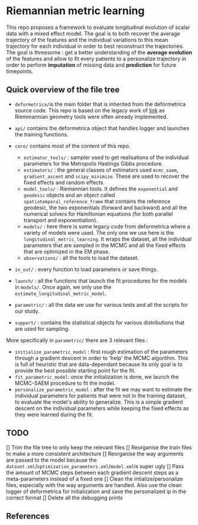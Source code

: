 # Riemannian metric learning

This repo proposes a framework to evaluate longitudinal evolution of scalar data with a mixed effect model. 
The goal is to both recover the average trajectory of the features and the individual variations to this 
mean trajectory for each individual in order to best reconstruct the trajectories. The goal is threesome : get a better
understanding of the **average evolution** of the features and allow to fit every patients to a personalize trajectory in order 
to perform **imputation** of missing data and **prediction** for future timepoints.


## Quick overview of the file tree

- `deformetrica/`is the main folder that is inherited from the deformetrica source code. This repo is based 
on the legacy work of [link]() as Riemmannian geometry tools were often already implemented.

- `api/` contains the deformetrica object that handles logger and launches the training functions.

- `core/` contains most of the content of this repo.
  - `estimator_tools/` :  sampler used to get realisations of the individual parameters for the Metropolis
    Hastings Gibbs procedure.
  - `estimators/` : the general classes of estimators used `mcmc_saem`, `gradient_ascent` and
  `scipy_minimize`. These are used to recover the fixed effects and random effects.
  - `model_tools/` : Riemannian tools. It defines the `exponential` and `geodesic` objects and an object called
  `spatiotemporal_reference_frame` that contains the reference geodesic, the two exponentials (forward and backward) and all 
    the numerical solvers for Hamiltonian equations (for both parallel transport and exponentiation).
  - `models/` : here there is some legacy code from deformetrica where a variety of models were used. The only one we use here 
  is the `longitudinal_metric_learning`. It wraps the dataset, all the individual parameters that are sampled in the MCMC and 
    all the fixed effects that are optimized in the EM phase.
  - `observations/` : all the tools to load the dataset.
 - `in_out/` : every function to load parameters or save things.
 - `launch/` : all the functions that launch the fit procedures for the models in `models/`. Once again, we only use the
`estimate_longitudinal_metric_model`.
- `parametric/` : all the data we use for various tests and all the scripts for our study.
- `support/` : contains the statistical objects for various distributions that are used for sampling.

More specifically in `parametric/` there are 3 relevant files :
- `initialize_parametric_model` : first rough estimation of the parameters through a gradient descent
  in order to 'help' the MCMC algorithm. This is full of heuristic that are data-dependant because its only goal is to provide 
  the best possible starting point for the fit.
- `fit_parametric_model`: once the initialization is done, we launch the MCMC-SAEM procedure to fit the model.
- `personalize_parametric_model` : after the fit we may want to estimate the individual parameters for patients that were not in 
the training dataset, to evaluate the model's ability to generalize. This is a simple gradient descent on the individual parameters
  while keeping the fixed effects as they were learned during the fit.
  
## TODO

[] Trim the file tree to only keep the relevant files
[] Reorganise the train files to make a more consistent architecture
[] Reorganise the way arguments are passed to the model because the `dataset.xml`/`optimization_parameters.xml`/`model.xml`is
super ugly
[] Pass the amount of MCMC steps between each gradient descent steps as a meta-parameters instead of a fixed one
[] Clean the intialize/personalize files, especially with the way arguments are handled. Also use the clean logger of deformetrica
for initialization and save the personalized ip in the correct format
[] Delete all the debugging prints


## References

